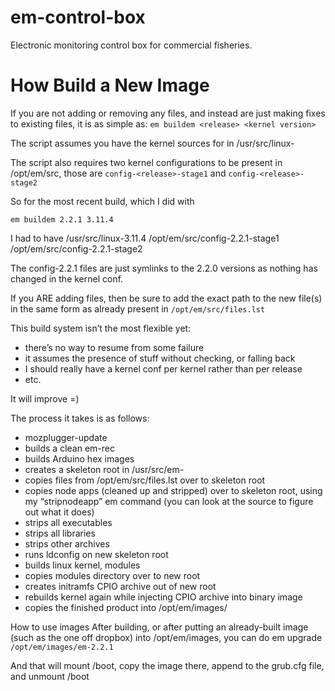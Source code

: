 em-control-box
==============

Electronic monitoring control box for commercial fisheries.


# How Build a New Image

If you are not adding or removing any files, and instead are just making fixes to existing files, it is as simple as:
`em buildem <release> <kernel version>`

The script assumes you have the kernel sources for <kernel version> in /usr/src/linux-<kernel version>
 
The script also requires two kernel configurations to be present in /opt/em/src, those are
`config-<release>-stage1` and
`config-<release>-stage2`
 
So for the most recent build, which I did with
```
em buildem 2.2.1 3.11.4
```
 
I had to have
/usr/src/linux-3.11.4
/opt/em/src/config-2.2.1-stage1
/opt/em/src/config-2.2.1-stage2
 
The config-2.2.1 files are just symlinks to the 2.2.0 versions as nothing has changed in the kernel conf.
 
If you ARE adding files, then be sure to add the exact path to the new file(s) in the same form as already present in
`/opt/em/src/files.lst`
 
This build system isn’t the most flexible yet:
- there’s no way to resume from some failure
- it assumes the presence of stuff without checking, or falling back
- I should really have a kernel conf per kernel rather than per release
- etc.
 
It will improve =)

The process it takes is as follows:
 
* mozplugger-update
* builds a clean em-rec
* builds Arduino hex images
* creates a skeleton root in /usr/src/em-<release>
* copies files from /opt/em/src/files.lst over to skeleton root
* copies node apps (cleaned up and stripped) over to skeleton root, using my “stripnodeapp” em command (you can look at the source to figure out what it does)
* strips all executables
* strips all libraries
* strips other archives
* runs ldconfig on new skeleton root
* builds linux kernel, modules
* copies modules directory over to new root
* creates initramfs CPIO archive out of new root
* rebuilds kernel again while injecting CPIO archive into binary image
* copies the finished product into /opt/em/images/
 
How to use images
After building, or after putting an already-built image (such as the one off dropbox) into /opt/em/images, you can do
em upgrade `/opt/em/images/em-2.2.1`
 
And that will mount /boot, copy the image there, append to the grub.cfg file, and unmount /boot
